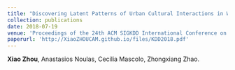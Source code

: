 ```yaml
---
title: "Discovering Latent Patterns of Urban Cultural Interactions in WeChat for Modern City Planning"
collection: publications
date: 2018-07-19
venue: 'Proceedings of the 24th ACM SIGKDD International Conference on Knowledge Discovery & Data Mining (KDD)'
paperurl: 'http://XiaoZHOUCAM.github.io/files/KDD2018.pdf'
---
```


**Xiao Zhou**, Anastasios Noulas, Cecilia Mascolo, Zhongxiang Zhao.